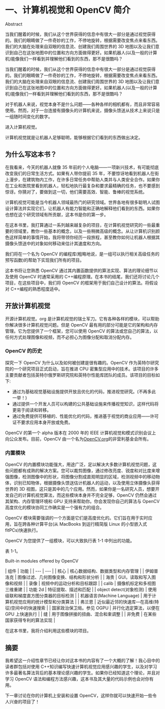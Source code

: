 # 一、计算机视觉和 OpenCV 简介

Abstract

当我们醒着的时候，我们从这个世界获得的信息中有很大一部分是通过视觉获得的。我们的眼睛做了一件奇妙的工作，不停地旋转，根据需要改变焦点来看东西。我们的大脑在处理来自双眼的信息流、创建我们周围世界的 3D 地图以及让我们意识到自己在这张地图中的位置和方向方面做得更好。如果机器人(以及一般的计算机)能像我们一样看到并理解他们看到的东西，那不是很酷吗？

当我们醒着的时候，我们从这个世界获得的信息中有很大一部分是通过视觉获得的。我们的眼睛做了一件奇妙的工作，不停地旋转，根据需要改变焦点来看东西。我们的大脑在处理来自双眼的信息流、创建我们周围世界的 3D 地图以及让我们意识到自己在这张地图中的位置和方向方面做得更好。如果机器人(以及一般的计算机)能像我们一样看到并理解他们看到的东西，那不是很酷吗？

对于机器人来说，视觉本身不是什么问题——各种各样的相机都有，而且非常容易使用。然而，对于一台连接有摄像头的计算机来说，摄像头馈送从技术上来说只是一组随时间变化的数字。

进入计算机视觉。

计算机视觉就是让机器人足够聪明，能够根据它们看到的东西做出决定。

## 为什么写这本书？

在我看来，今天的机器人就像 35 年前的个人电脑——一项新兴技术，有可能彻底改变我们的日常生活方式。如果有人带你提前 35 年，不要惊讶地看到机器人在街上漫步，在建筑物内工作，在许多日常任务中帮助人类并与人类安全合作。如果你在工业和医院里看到机器人，轻松地执行最复杂和要求最精确的任务，也不要感到惊讶。你猜对了，要做到这一切，他们需要高效、智能、鲁棒的视觉系统。

计算机视觉可能是当今机器人领域最热门的研究领域。世界各地有很多聪明人试图设计算法并实现它们，让机器人有能力智能和正确地解释他们看到的东西。如果你也想在这个研究领域有所贡献，这本书是你的第一步。

在这本书里，我打算通过一系列越来越复杂的项目，在计算机视觉研究的一些最重要的领域里，教你一些基本的概念，以及一些稍微高级的概念。从让计算机识别颜色这样简单的事情开始，我将带领你经历一段旅程，甚至教你如何让机器人根据其摄像头馈送中的对象如何移动来估计其速度和方向。

我们将在一个名为 OpenCV 的编程库(粗略地说，是一组可以执行相关高级任务的预写函数)的帮助下实现我们所有的项目。

这本书将让您熟悉 OpenCV 通过其内置函数提供的算法实现、算法的理论细节以及使用 OpenCV 时通常采用的 C++编程原理。在本书的结尾，我们还将讨论几个项目，在这些项目中，我们将 OpenCV 的框架用于我们自己设计的算法。将假设对 C++编程的熟悉程度适中。

## 开放计算机视觉

开源计算机视觉。org 是计算机视觉的瑞士军刀。它有各种各样的模块，可以帮助你解决很多计算机视觉问题。但是 OpenCV 最有用的部分可能是它的架构和内存管理。它为您提供了一个框架，您可以使用 OpenCV 的算法或您自己的算法，以任何方式处理图像和视频，而不必担心为图像分配和取消分配内存。

### OpenCV 的历史

探究一下 OpenCV 为什么以及如何被创建是很有趣的。OpenCV 作为英特尔研究院的一个研究项目正式启动，旨在推进 CPU 密集型应用中的技术。该项目的许多主要贡献者包括英特尔俄罗斯研究院和英特尔性能库团队的成员。该项目的目标如下:

*   通过为基础视觉基础设施提供开放且优化的代码，推进视觉研究。(不再多此一举！)
*   通过提供一个开发人员可以构建的公共基础设施来传播视觉知识，这样代码将更易于阅读和转移。
*   通过免费提供可移植的、性能优化的代码，推进基于视觉的商业应用——许可证不要求应用本身开放或免费。

OpenCV 的第一个 alpha 版本在 2000 年的 IEEE 计算机视觉和模式识别会议上向公众发布。目前，OpenCV 由一个名为[OpenCV.org](http://OpenCV.org)的非营利基金会所有。

### 内置模块

OpenCV 的内置模块功能强大，用途广泛，足以解决大多数计算机视觉问题，这些问题都有成熟的解决方案。您可以裁剪图像，通过修改亮度、锐度和对比度来增强图像，检测图像中的形状，将图像分割成直观明显的区域，检测视频中的移动物体，识别已知物体，根据摄像头馈送估计机器人的运动，以及使用立体摄像头获得世界的 3D 视图，这只是其中的几个应用。然而，如果你是一名研究人员，想要开发自己的计算机视觉算法，而这些模块本身并不完全足够，OpenCV 仍然会通过其架构、内存管理环境和 GPU 支持来帮助你。你会发现你自己的算法与 OpenCV 高度优化的模块协同工作确实是一个强有力的组合。

OpenCV 模块需要强调的一个方面是它们是高度优化的。它们旨在用于实时应用，旨在跨各种计算平台(从 MacBooks 到运行精简版 Linux 的小型嵌入式 fitPCs)快速执行。

OpenCV 为您提供了一组模块，可以大致执行表 1-1 中列出的功能。

表 1-1。

Built-in modules offered by OpenCV

<colgroup><col> <col></colgroup> 
| 组件 | 功能 |
| --- | --- |
| 核心 | 核心数据结构、数据类型和内存管理 |
| 伊姆普洛克 | 图像过滤、几何图像变换、结构和形状分析 |
| 海贵 | GUI，读取和写入图像和视频 |
| 录像 | 视频中的运动分析和目标跟踪 |
| calib | 摄像机标定和多视图三维重建 |
| 功能 2d | 特征提取、描述和匹配 |
| object detect(对象检测) | 使用级联和梯度直方图分类器的目标检测 |
| 机器语言(Machine Language) | 用于计算机视觉应用的统计模型和分类算法 |
| 弗兰恩 | 近似最近邻的快速库—在高维(特征)空间中的快速搜索 |
| 国家政治保卫局。参见 OGPU | 并行化选定算法，以便在 GPU 上快速执行 |
| 缝 | 用于图像拼接的扭曲、混合和束调整 |
| 非免费 | 在某些国家获得专利的算法实现 |

在这本书里，我将介绍利用这些模块的项目。

## 摘要

我希望这一介绍性章节已经让你对这本书的内容有了一个大概的了解！我心目中的读者群包括对使用 C++知识编写快速计算机视觉应用感兴趣的学生，以及对学习许多最著名算法背后的基本理论感兴趣的学生。如果你已经知道这个理论，并且对学习 OpenCV 语法和编程方法感兴趣，这本书及其大量的代码示例也会对你有用。

下一章讨论在你的计算机上安装和设置 OpenCV，这样你就可以快速开始一些令人兴奋的项目了！